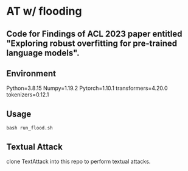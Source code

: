 # AT w/ flooding
## Code for Findings of ACL 2023 paper entitled "Exploring robust overfitting for pre-trained language models".
## Environment
Python=3.8.15 Numpy=1.19.2 Pytorch=1.10.1 transformers=4.20.0 tokenizers=0.12.1 

## Usage
```
bash run_flood.sh
```
## Textual Attack
clone TextAttack into this repo to perform textual attacks. 
